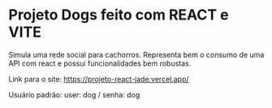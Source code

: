 # Projeto Dogs feito com REACT e VITE

Simula uma rede social para cachorros. Representa bem o consumo de uma API com react e possui funcionalidades bem robustas.

Link para o site: https://projeto-react-jade.vercel.app/

Usuário padrão: user: dog / senha: dog
